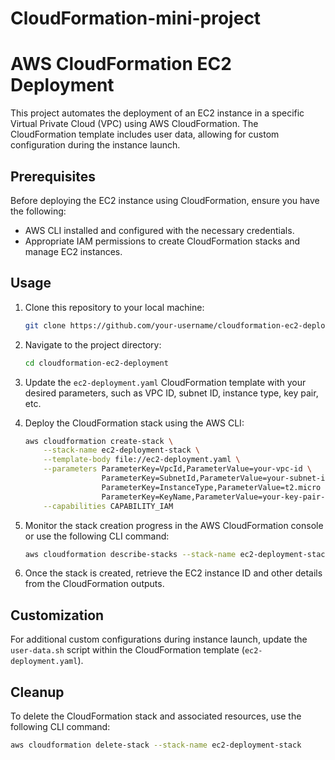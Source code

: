 # CloudFormation-mini-project
# AWS CloudFormation EC2 Deployment

This project automates the deployment of an EC2 instance in a specific Virtual Private Cloud (VPC) using AWS CloudFormation. The CloudFormation template includes user data, allowing for custom configuration during the instance launch.

## Prerequisites

Before deploying the EC2 instance using CloudFormation, ensure you have the following:

- AWS CLI installed and configured with the necessary credentials.
- Appropriate IAM permissions to create CloudFormation stacks and manage EC2 instances.

## Usage

1. Clone this repository to your local machine:

    ```bash
    git clone https://github.com/your-username/cloudformation-ec2-deployment.git
    ```

2. Navigate to the project directory:

    ```bash
    cd cloudformation-ec2-deployment
    ```

3. Update the `ec2-deployment.yaml` CloudFormation template with your desired parameters, such as VPC ID, subnet ID, instance type, key pair, etc.

4. Deploy the CloudFormation stack using the AWS CLI:

    ```bash
    aws cloudformation create-stack \
        --stack-name ec2-deployment-stack \
        --template-body file://ec2-deployment.yaml \
        --parameters ParameterKey=VpcId,ParameterValue=your-vpc-id \
                     ParameterKey=SubnetId,ParameterValue=your-subnet-id \
                     ParameterKey=InstanceType,ParameterValue=t2.micro \
                     ParameterKey=KeyName,ParameterValue=your-key-pair-name \
        --capabilities CAPABILITY_IAM
    ```

5. Monitor the stack creation progress in the AWS CloudFormation console or use the following CLI command:

    ```bash
    aws cloudformation describe-stacks --stack-name ec2-deployment-stack
    ```

6. Once the stack is created, retrieve the EC2 instance ID and other details from the CloudFormation outputs.

## Customization

For additional custom configurations during instance launch, update the `user-data.sh` script within the CloudFormation template (`ec2-deployment.yaml`).

## Cleanup

To delete the CloudFormation stack and associated resources, use the following CLI command:

```bash
aws cloudformation delete-stack --stack-name ec2-deployment-stack
